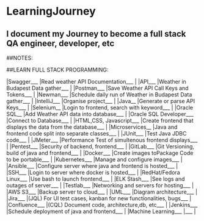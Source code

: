 # LearningJourney
## I document my Journey to become a full stack QA engineer, developer, etc


##NOTES:







##LEARN FULL STACK PROGRAMMING:


|Swagger___              |Read weather API Documentation___                                     |
|API___                  |Weather in Budapest Data gather___                                    |
|Postman___              |Save Weather API Call Keys and Tokens___                              |
|Newman___               |Schedule daily run of Weather in Budapest Data gather___              |
|IntelliJ___             |Organise project___                                                   |
|Java__                  |Generate or parse API Keys___                                         |
|Selenium__              |Login to frontend, search with keyword___                             | 
|Oracle SQL__            |Add Weather API data into database___                                 |
|Oracle SQL Developer___ |Connect to Database___                                                |
|HTML,CSS, Javascript___ |Create frontend that displays the data from the database___           |
|Microservices__         |Java and frontend code split into separate classes___                 |
|JUnit___                |Test Java JDBC code___                                                |
|JMeter___               |Performance Test of simultenous frontend displays___                  |
|Pentest___              |Security of backend, frontend___                                      |
|GitLab___               |Git Versioning, build of java and frontend___                         |
|Docker___               |Create images toPackage Code to be portable___                        |
|Kubernetes___           |Manage and configure images___                                        |
|Ansible___              |Configure server where java and frontend is hosted___                 |
|SSH___                  |Login to server where docker is hosted___                             |
|RedHat/Fedora Linux___  |Use bash to launch frontend___                                        |
|ELK Stash___            |See logs and outages of server___                                     |
|Testlab___              |Networking and servers for hosting___                                 |
|AWS S3___               |Backup server to cloud___                                             |
|UML___                  |Diagram architecture___                                               |
|Jira___                 |(JQL) For UI test cases, kanban for new functionalities, bugs___      |
|Confluence___           |(CQL) Document code, architecture,db, etc___                          |
|Jenkins___              |Schedule deployment of java and frontend___                           |
|Machine Learning___     |___                                                                   |

